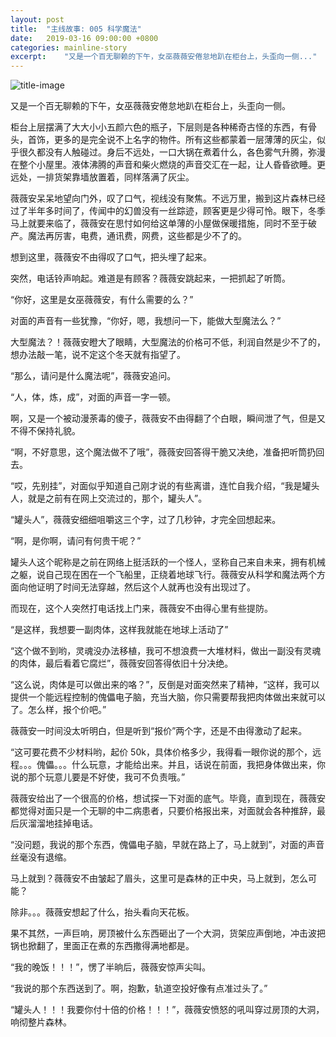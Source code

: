 ```yaml
---
layout: post
title:  "主线故事: 005 科学魔法"
date:   2019-03-16 09:00:00 +0800
categories: mainline-story
excerpt:    "又是一个百无聊赖的下午，女巫薇薇安倦怠地趴在柜台上，头歪向一侧..."
---
```


![title-image](https://canhead-cn.oss-cn-beijing.aliyuncs.com/witchs-house.jpg)

又是一个百无聊赖的下午，女巫薇薇安倦怠地趴在柜台上，头歪向一侧。

柜台上层摆满了大大小小五颜六色的瓶子，下层则是各种稀奇古怪的东西，有骨头，首饰，更多的是完全说不上名字的物件。所有这些都蒙着一层薄薄的灰尘，似乎很久都没有人触碰过。身后不远处，一口大锅在煮着什么，各色雾气升腾，弥漫在整个小屋里。液体沸腾的声音和柴火燃烧的声音交汇在一起，让人昏昏欲睡。更远处，一排货架靠墙放置着，同样落满了灰尘。

薇薇安呆呆地望向门外，叹了口气，视线没有聚焦。不远万里，搬到这片森林已经过了半年多时间了，传闻中的幻兽没有一丝踪迹，顾客更是少得可怜。眼下，冬季马上就要来临了，薇薇安在思忖如何给这单薄的小屋做保暖措施，同时不至于破产。魔法再厉害，电费，通讯费，网费，这些都是少不了的。

想到这里，薇薇安不由得叹了口气，把头埋了起来。

突然，电话铃声响起。难道是有顾客？薇薇安跳起来，一把抓起了听筒。

“你好，这里是女巫薇薇安，有什么需要的么？”

对面的声音有一些犹豫，“你好，嗯，我想问一下，能做大型魔法么？”

大型魔法？！薇薇安瞪大了眼睛，大型魔法的价格可不低，利润自然是少不了的，想办法敲一笔，说不定这个冬天就有指望了。

“那么，请问是什么魔法呢”，薇薇安追问。

“人，体，炼，成”，对面的声音一字一顿。

啊，又是一个被动漫荼毒的傻子，薇薇安不由得翻了个白眼，瞬间泄了气，但是又不得不保持礼貌。

“啊，不好意思，这个魔法做不了哦”，薇薇安回答得干脆又决绝，准备把听筒扔回去。

“哎，先别挂”，对面似乎知道自己刚才说的有些离谱，连忙自我介绍，“我是罐头人，就是之前有在网上交流过的，那个，罐头人”。

“罐头人”，薇薇安细细咀嚼这三个字，过了几秒钟，才完全回想起来。

“啊，是你啊，请问有何贵干呢？”

罐头人这个昵称是之前在网络上挺活跃的一个怪人，坚称自己来自未来，拥有机械之躯，说自己现在困在一个飞船里，正绕着地球飞行。薇薇安从科学和魔法两个方面向他证明了时间无法穿越，然后这个人就再也没有出现过了。

而现在，这个人突然打电话找上门来，薇薇安不由得心里有些提防。

“是这样，我想要一副肉体，这样我就能在地球上活动了”

“这个做不到哟，灵魂没办法移植，我可不想浪费一大堆材料，做出一副没有灵魂的肉体，最后看着它腐烂”，薇薇安回答得依旧十分决绝。

“这么说，肉体是可以做出来的咯？”，反倒是对面突然来了精神，“这样，我可以提供一个能远程控制的傀儡电子脑，充当大脑，你只需要帮我把肉体做出来就可以了。怎么样，报个价吧。”

薇薇安一时间没太听明白，但是听到“报价”两个字，还是不由得激动了起来。

“这可要花费不少材料哟，起价 50k，具体价格多少，我得看一眼你说的那个，远程。。。傀儡。。。什么玩意，才能给出来。并且，话说在前面，我把身体做出来，你说的那个玩意儿要是不好使，我可不负责哦。”

薇薇安给出了一个很高的价格，想试探一下对面的底气。毕竟，直到现在，薇薇安都觉得对面只是一个无聊的中二病患者，只要价格报出来，对面就会各种推辞，最后灰溜溜地挂掉电话。

“没问题，我说的那个东西，傀儡电子脑，早就在路上了，马上就到”，对面的声音丝毫没有退缩。

马上就到？薇薇安不由皱起了眉头，这里可是森林的正中央，马上就到，怎么可能？

除非。。。薇薇安想起了什么，抬头看向天花板。

果不其然，一声巨响，房顶被什么东西砸出了一个大洞，货架应声倒地，冲击波把锅也掀翻了，里面正在煮的东西撒得满地都是。

“我的晚饭！！！”，愣了半晌后，薇薇安惊声尖叫。

“我说的那个东西送到了。啊，抱歉，轨道空投好像有点准过头了。”

“罐头人！！！我要你付十倍的价格！！！”，薇薇安愤怒的吼叫穿过房顶的大洞，响彻整片森林。​
